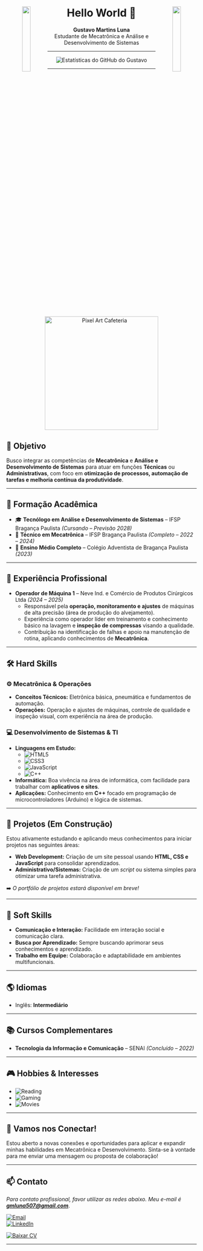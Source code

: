 <div align="center">
  <img align="left" src="https://user-images.githubusercontent.com/65187002/144930161-2f783401-8d27-4fdf-a2f7-cc0ba32f1f1f.gif" width="21%" style="display:inline;">
  
  <img align="right" src="https://user-images.githubusercontent.com/65187002/144930161-2f783401-8d27-4fdf-a2f7-cc0ba32f1f1f.gif" width="21%" style="display:inline;">
  
  <h1>Hello World 👋</h1>
</div>

<p align="center">
  <b>Gustavo Martins Luna</b> <br>
  Estudante de Mecatrônica e Análise e Desenvolvimento de Sistemas
</p>

---

<div align="center">
  <img src="https://github-readme-stats.vercel.app/api?username=gustavoluna-dev&show_icons=true&theme=gotham&hide_border=true&include_all_commits=true" alt="Estatísticas do GitHub do Gustavo"/>
</div>

---

<div align="center">
  <img src="https://media2.giphy.com/media/v1.Y2lkPTc5MGI3NjExdHloMmd2Y2M1OHAwdmYxYTY2b3N1OXprcDFvcm84bDFianhsdzdwZSZlcD12MV9pbnRlcm5hbF9naWZfYnlfYWQmY3Q9Zw/VFHa3Kg39gFLVbinN1/giphy.gif" width="300" alt="Pixel Art Cafeteria"/>
</div>

## 🎯 Objetivo
Busco integrar as competências de **Mecatrônica** e **Análise e Desenvolvimento de Sistemas** para atuar em funções **Técnicas** ou **Administrativas**, com foco em **otimização de processos, automação de tarefas e melhoria contínua da produtividade**.

---

## 🏫 Formação Acadêmica
- 🎓 **Tecnólogo em Análise e Desenvolvimento de Sistemas** – IFSP Bragança Paulista *(Cursando – Previsão 2028)* <br>
- 🤖 **Técnico em Mecatrônica** – IFSP Bragança Paulista *(Completo – 2022 – 2024)* <br>
- 🏫 **Ensino Médio Completo** – Colégio Adventista de Bragança Paulista *(2023)*

---

## 💼 Experiência Profissional
- **Operador de Máquina 1** – Neve Ind. e Comércio de Produtos Cirúrgicos Ltda *(2024 – 2025)*
    - Responsável pela **operação, monitoramento e ajustes** de máquinas de alta precisão (área de produção do alvejamento).
    - Experiência como operador líder em treinamento e conhecimento básico na lavagem e **inspeção de compressas** visando a qualidade.
    - Contribuição na identificação de falhas e apoio na manutenção de rotina, aplicando conhecimentos de **Mecatrônica**.

---

## 🛠 Hard Skills

### ⚙️ Mecatrônica & Operações
- **Conceitos Técnicos:** Eletrônica básica, pneumática e fundamentos de automação.
- **Operações:** Operação e ajustes de máquinas, controle de qualidade e inspeção visual, com experiência na área de produção.

### 💻 Desenvolvimento de Sistemas & TI
- **Linguagens em Estudo:**
  - ![HTML5](https://img.shields.io/badge/HTML5-E34F26?style=for-the-badge&logo=html5&logoColor=white)  
  - ![CSS3](https://img.shields.io/badge/CSS3-1572B6?style=for-the-badge&logo=css3&logoColor=white)  
  - ![JavaScript](https://img.shields.io/badge/JavaScript-F7DF1E?style=for-the-badge&logo=javascript&logoColor=black)  
  - ![C++](https://img.shields.io/badge/C++-00599C?style=for-the-badge&logo=cplusplus&logoColor=white)  
- **Informática:** Boa vivência na área de informática, com facilidade para trabalhar com **aplicativos e sites**.
- **Aplicações:** Conhecimento em **C++** focado em programação de microcontroladores (Arduino) e lógica de sistemas.

---

## 📂 Projetos (Em Construção)

Estou ativamente estudando e aplicando meus conhecimentos para iniciar projetos nas seguintes áreas:

- **Web Development:** Criação de um site pessoal usando **HTML, CSS e JavaScript** para consolidar aprendizados.
- **Administrativo/Sistemas:** Criação de um *script* ou sistema simples para otimizar uma tarefa administrativa.

➡️ *O portfólio de projetos estará disponível em breve!*

---

## 🤝 Soft Skills
- **Comunicação e Interação:** Facilidade em interação social e comunicação clara.
- **Busca por Aprendizado:** Sempre buscando aprimorar seus conhecimentos e aprendizado.
- **Trabalho em Equipe:** Colaboração e adaptabilidade em ambientes multifuncionais.

---

## 🌎 Idiomas
- Inglês: **Intermediário**

---

## 📚 Cursos Complementares
- **Tecnologia da Informação e Comunicação** – SENAI *(Concluído – 2022)*

---

## 🎮 Hobbies & Interesses
- ![Reading](https://img.shields.io/badge/📚%20Reading-8A2BE2?style=for-the-badge)  
- ![Gaming](https://img.shields.io/badge/🎮%20Gaming%20on%20Steam-000000?style=for-the-badge&logo=steam&logoColor=white)  
- ![Movies](https://img.shields.io/badge/🎥%20Watching%20Movies%20&%20Series-FF4500?style=for-the-badge)  

---
## 📣 Vamos nos Conectar!

Estou aberto a novas conexões e oportunidades para aplicar e expandir minhas habilidades em Mecatrônica e Desenvolvimento. Sinta-se à vontade para me enviar uma mensagem ou proposta de colaboração!

---

## 📫 Contato
*Para contato profissional, favor utilizar as redes abaixo. Meu e-mail é **gmluna507@gmail.com***.

[![Email](https://img.shields.io/badge/Email-D14836?style=for-the-badge&logo=gmail&logoColor=white)](mailto:gmluna507@gmail.com) <br>
[![LinkedIn](https://img.shields.io/badge/LinkedIn-0077B5?style=for-the-badge&logo=linkedin&logoColor=white)](https://www.linkedin.com/in/gustavo-luna-143811364/)

[![Baixar CV](https://img.shields.io/badge/Baixar%20Currículo%20(PDF)-red?style=for-the-badge&logo=adobeacrobatreader&logoColor=white)](https://github.com/gustavoluna-dev/gustavoluna-dev/blob/main/Curriculum%20Gustavo.pdf)

---

